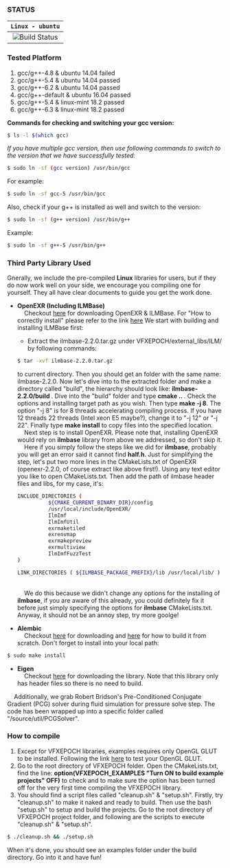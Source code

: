 ### **STATUS**
| **`Linux - ubuntu`** |
|:----------------------:|
|![Build Status](https://travis-ci.org/Shakebones/VFXEPOCH.svg?branch=master)|

### **Tested Platform**
1. gcc/g++-4.8 & ubuntu 14.04 failed
2. gcc/g++-5.4 & ubuntu 14.04 passed
3. gcc/g++-6.2 & ubuntu 14.04 passed
4. gcc/g++-default & ubuntu 16.04 passed
5. gcc/g++-5.4 & linux-mint 18.2 passed
6. gcc/g++-6.3 & linux-mint 18.2 passed

**Commands for checking and switching your gcc version:**
```sh
$ ls -l $(which gcc)
```

*If you have multiple gcc version, then use following commands to switch to
the version that we have successfully tested:*

```sh
$ sudo ln -sf (gcc version) /usr/bin/gcc
```
For example:
```sh
$ sudo ln -sf gcc-5 /usr/bin/gcc
```
Also, check if your g++ is installed as well and switch to the version:
```sh
$ sudo ln -sf (g++ version) /usr/bin/g++
```
Example:
```sh
$ sudo ln -sf g++-5 /usr/bin/g++
```

### **Third Party Library Used**
Gnerally, we include the pre-compiled **Linux** libraries for users, but if they do now work well on your side, we
encourage you compiling one for yourself. They all have clear documents to guide you get the work done.

* **OpenEXR (Including ILMBase)**
<br />&nbsp;&nbsp;&nbsp;&nbsp;Checkout [here](http://www.openexr.com/downloads.html) for downloading OpenEXR & ILMBase. For "How to correctly install" please refer to the link [here](http://www.openexr.com/documentation.html)
We start with building and installing ILMBase first:
	* Extract the ilmbase-2.2.0.tar.gz under VFXEPOCH/external_libs/ILM/ by following commands:
	
	```sh
	$ tar -xvf ilmbase-2.2.0.tar.gz
	```
	to current directory. Then you should get an folder with the same name: ilmbase-2.2.0.
	Now let's dive into to the extracted folder and make a directory called "build", the hierarchy should look like:
	<b>ilmbase-2.2.0/build </b>. Dive into the "build" folder and type <b> cmake .. </b>. Check the options and installing target path as you wish. Then type <b>make -j 8</b>. The option "-j 8" is for 8 threads accelerating compiling process. If you have 12 threads 22 threads (Intel xeon E5 maybe?), change it to "-j 12" or "-j 22". Finally type <b>make install</b> to copy files into the specified location.
	<br />&nbsp;&nbsp;&nbsp;&nbsp;Next step is to install OpenEXR. Please note that, installing OpenEXR would rely on <b>ilmbase</b> library from above we addressed, so don't skip it.
	<br />&nbsp;&nbsp;&nbsp;&nbsp;Here if you simply follow the steps like we did for <b>ilmbase</b>, probably you will get an error said it cannot find <b>half.h</b>. Just for simplifying the step, let's put two more lines in the CMakeLists.txt of OpenEXR (openexr-2.2.0, of course extract like above first!). Using any text editor you like to open CMakeLists.txt. Then add the path of ilmbase header files and libs, for my case, it's:
	```sh
	INCLUDE_DIRECTORIES (
			  ${CMAKE_CURRENT_BINARY_DIR}/config
			  /usr/local/include/OpenEXR/
			  IlmImf
			  IlmImfUtil
			  exrmaketiled
			  exrenvmap
			  exrmakepreview
			  exrmultiview
			  IlmImfFuzzTest
	)

	LINK_DIRECTORIES ( ${ILMBASE_PACKAGE_PREFIX}/lib /usr/local/lib/ )
	```
	<br />&nbsp;&nbsp;&nbsp;&nbsp;We do this because we didn't change any options for the installing of <b>ilmbase</b>, if you are aware of this already, you could definitely fix it before just simply specifying the options for <b>ilmbase</b> CMakeLists.txt. Anyway, it should not be an annoy step, try more goolge!
* **Alembic**
<br />&nbsp;&nbsp;&nbsp;&nbsp;Checkout [here](https://github.com/alembic/alembic) for downloading and [here](http://docs.alembic.io/#build-alembic) for how to build it from scratch. Don't forget to install into your local path:
```sh
$ sudo make install
```
* **Eigen**
<br />&nbsp;&nbsp;&nbsp;&nbsp;Checkout [here](http://eigen.tuxfamily.org/index.php?title=Main_Page) for downloading the library. Note that this library only has header files so there is no need to build.

&nbsp;&nbsp;&nbsp;&nbsp;Additionally, we grab Robert Bridson's Pre-Conditioned Conjugate Gradient (PCG) solver during fluid simulation for pressure solve step. The code has been wrapped up into a specific folder called "/source/util/PCGSolver".

### **How to compile**
1. Except for VFXEPOCH libraries, examples requires only OpenGL GLUT to be installed. Following the link [here](http://kiwwito.com/installing-opengl-glut-libraries-in-ubuntu/) to test your OpenGL GLUT.
2. Go to the root directory of VFXEPOCH folder. Open the CMakeLists.txt, find the line:
**option(VFXEPOCH_EXAMPLES "Turn ON to build example projects" OFF)** to check and  to make sure the option has been turned off for the very first time compiling the VFXEPOCH library.
3. You should find a script files called "cleanup.sh" & "setup.sh". Firstly, try "cleanup.sh" to make it naked and ready to build. Then use the bash "setup.sh" to setup and build the projects. Go to the root directory of VFXEPOCH project folder, and following are the scripts to execute "cleanup.sh" & "setup.sh".
```sh
$ ./cleanup.sh && ./setup.sh
```
When it's done, you should see an examples folder under the build directory. Go into it and have fun!
